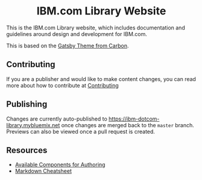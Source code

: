 <h1 align="center">
  IBM.com Library Website
</h1>

This is the IBM.com Library website, which includes documentation and guidelines around design and development for IBM.com.

This is based on the [Gatsby Theme from Carbon](https://gatsby-theme-carbon.now.sh/).

## Contributing
If you are a publisher and would like to make content changes, you can read more about how to contribute at [Contributing](https://github.com/carbon-design-system/ibm-dotcom-librarywebsite/blob/master/.github/CONTRIBUTING.md)

## Publishing
Changes are currently auto-published to https://ibm-dotcom-library.mybluemix.net once changes are merged back to the `master` branch. Previews can also be viewed once a pull request is created.

## Resources

- [Available Components for Authoring](https://gatsby-theme-carbon.now.sh/components/markdown)
- [Markdown Cheatsheet](https://github.com/adam-p/markdown-here/wiki/Markdown-Cheatsheet)
